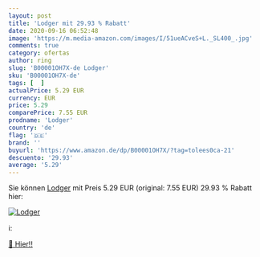 ```yaml
---
layout: post
title: 'Lodger mit 29.93 % Rabatt'
date: 2020-09-16 06:52:48
image: 'https://m.media-amazon.com/images/I/51ueACveS+L._SL400_.jpg'
comments: true
category: ofertas
author: ring
slug: 'B00001OH7X-de Lodger'
sku: 'B00001OH7X-de'
tags: [  ]
actualPrice: 5.29 EUR
currency: EUR
price: 5.29
comparePrice: 7.55 EUR
prodname: 'Lodger'
country: 'de'
flag: '🇩🇪'
brand: ''
buyurl: 'https://www.amazon.de/dp/B00001OH7X/?tag=tolees0ca-21'
descuento: '29.93'
average: '5.29'
---
```


Sie können [Lodger](https://www.amazon.de/dp/B00001OH7X/?tag=tolees0ca-21) mit Preis 5.29 EUR (original: 7.55 EUR) 29.93 % Rabatt hier:

[![Lodger](https://m.media-amazon.com/images/I/51ueACveS+L._SL400_.jpg)](https://www.amazon.de/dp/B00001OH7X/?tag=tolees0ca-21)

ℹ️:


[🛒 Hier!!](https://www.amazon.de/dp/B00001OH7X/?tag=tolees0ca-21)
